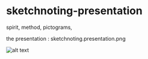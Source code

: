 # sketchnoting-presentation

spirit, method, pictograms, 

the presentation : sketchnoting.presentation.png

![alt text](https://github.com/thomasfourest/sketchnoting-presentation/blob/master/sketchnoting.presentation.png)
